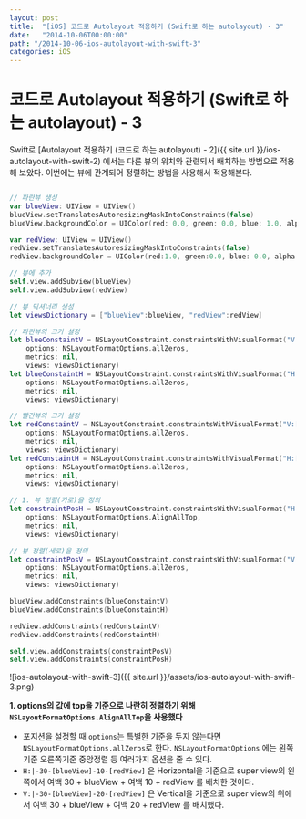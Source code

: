 ```yaml
---
layout: post
title:  "[iOS] 코드로 Autolayout 적용하기 (Swift로 하는 autolayout) - 3"
date:   "2014-10-06T00:00:00"
path: "/2014-10-06-ios-autolayout-with-swift-3"
categories: iOS
---
```

# 코드로 Autolayout 적용하기 (Swift로 하는 autolayout) - 3

Swift로 [Autolayout 적용하기 (코드로 하는 autolayout) - 2]({{ site.url }}/ios-autolayout-with-swift-2) 에서는 다른 뷰의 위치와 관련되서 배치하는 방법으로 적용해 보았다. 이번에는 뷰에 관계되어 정렬하는 방법을 사용해서 적용해본다.

```swift

// 파란뷰 생성
var blueView: UIView = UIView()
blueView.setTranslatesAutoresizingMaskIntoConstraints(false)
blueView.backgroundColor = UIColor(red: 0.0, green: 0.0, blue: 1.0, alpha: 1.0)

var redView: UIView = UIView()
redView.setTranslatesAutoresizingMaskIntoConstraints(false)
redView.backgroundColor = UIColor(red:1.0, green:0.0, blue: 0.0, alpha: 1.0)

// 뷰에 추가
self.view.addSubview(blueView)
self.view.addSubview(redView)

// 뷰 딕셔너리 생성
let viewsDictionary = ["blueView":blueView, "redView":redView]

// 파란뷰의 크기 설정
let blueConstaintV = NSLayoutConstraint.constraintsWithVisualFormat("V:[blueView(100)]",
    options: NSLayoutFormatOptions.allZeros,
    metrics: nil,
    views: viewsDictionary)
let blueConstaintH = NSLayoutConstraint.constraintsWithVisualFormat("H:[blueView(100)]",
    options: NSLayoutFormatOptions.allZeros,
    metrics: nil,
    views: viewsDictionary)

// 빨간뷰의 크기 설정
let redConstaintV = NSLayoutConstraint.constraintsWithVisualFormat("V:[redView(200)]",
    options: NSLayoutFormatOptions.allZeros,
    metrics: nil,
    views: viewsDictionary)
let redConstaintH = NSLayoutConstraint.constraintsWithVisualFormat("H:[redView(100)]",
    options: NSLayoutFormatOptions.allZeros,
    metrics: nil,
    views: viewsDictionary)

// 1. 뷰 정렬(가로)을 정의
let constraintPosH = NSLayoutConstraint.constraintsWithVisualFormat("H:|-30-[blueView]-10-[redView]",
    options: NSLayoutFormatOptions.AlignAllTop,
    metrics: nil,
    views: viewsDictionary)

// 뷰 정렬(세로)을 정의
let constraintPosV = NSLayoutConstraint.constraintsWithVisualFormat("V:|-130-[blueView]",
    options: NSLayoutFormatOptions.allZeros,
    metrics: nil,
    views: viewsDictionary)

blueView.addConstraints(blueConstaintV)
blueView.addConstraints(blueConstaintH)

redView.addConstraints(redConstaintV)
redView.addConstraints(redConstaintH)

self.view.addConstraints(constraintPosV)
self.view.addConstraints(constraintPosH)


```

![ios-autolayout-with-swift-3]({{ site.url }}/assets/ios-autolayout-with-swift-3.png)

**1. options의 값에 top을 기준으로 나란히 정렬하기 위해 `NSLayoutFormatOptions.AlignAllTop`을 사용했다**

  * 포지션을 설정할 때 `options`는 특별한 기준을 두지 않는다면 `NSLayoutFormatOptions.allZeros`로 한다. `NSLayoutFormatOptions` 에는 왼쪽기준 오른쪽기준 중앙정렬 등 여러가지 옵션을 줄 수 있다.
  * `H:|-30-[blueView]-10-[redView]` 은 Horizontal을 기준으로 super view의 왼쪽에서 여백 30 + blueView + 여백 10 + redView 를 배치한 것이다.
  * `V:|-30-[blueView]-20-[redView]` 은 Vertical을 기준으로 super view의 위에서 여백 30 + blueView + 여백 20 + redView 를 배치했다.
